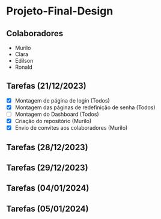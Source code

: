 # Projeto-Final-Design  

## Colaboradores
- Murilo
- Clara
- Edilson
- Ronald

## Tarefas (21/12/2023)
- [x] Montagem de página de login (Todos)
- [x] Montagem das páginas de redefinição de senha (Todos)
- [ ] Montagem do Dashboard (Todos)
- [x] Criação do repositório (Murilo)
- [x] Envio de convites aos colaboradores (Murilo)

## Tarefas (28/12/2023)
## Tarefas (29/12/2023)
## Tarefas (04/01/2024)
## Tarefas (05/01/2024)
